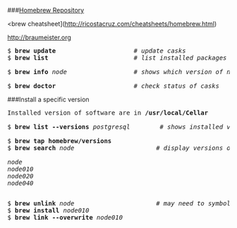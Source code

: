 ###[Homebrew Repository](https://github.com/Homebrew/homebrew)

<brew cheatsheet](http://ricostacruz.com/cheatsheets/homebrew.html)

http://braumeister.org
<pre>
$ <b>brew update</b>                     # <em>update casks</em>   
$ <b>brew list</b>                       # <em>list installed packages</em>   

$ <b>brew info</b> <em>node</em>                  # <em>shows which version of node.js <b>will be</b> installed</em>   

$ <b>brew doctor</b>                     # <em>check status of casks</em>  
</pre>

###Install a specific version
<pre>
Installed version of software are in <b>/usr/local/Cellar</b>

$ <b>brew list --versions</b> <em>postgresql</em>        # <em>shows installed versions</em>

$ <b>brew tap homebrew/versions</b>  
$ <b>brew search</b> <em>node</em>                      # <em>display versions of "node"</em>

<em>node
node010
node020
node040
</em>
</pre>
<pre>
$ <b>brew unlink</b> <em>node</em>                      # <em>may need to symbol unlink previous version</em>  
$ <b>brew install</b> <em>node010</em>    
$ <b>brew link --overwrite</b> <em>node010</em>   
</pre>
